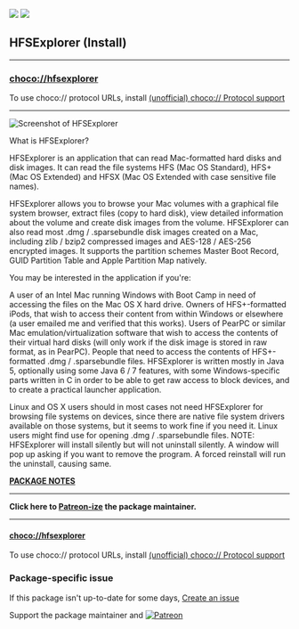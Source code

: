 [![](https://img.shields.io/chocolatey/v/hfsexplorer?color=green&label=hfsexplorer)](https://chocolatey.org/packages/hfsexplorer) [![](https://img.shields.io/chocolatey/dt/hfsexplorer)](https://chocolatey.org/packages/hfsexplorer)

## HFSExplorer (Install)

---

### [choco://hfsexplorer](choco://hfsexplorer)
To use choco:// protocol URLs, install [(unofficial) choco:// Protocol support ](https://chocolatey.org/packages/choco-protocol-support)

---

![Screenshot of HFSExplorer](https://cdn.staticaly.com/gh/bcurran3/ChocolateyPackages/master/hfsexplorer/hfsexplorer_screenshot.png)

What is HFSExplorer?

HFSExplorer is an application that can read Mac-formatted hard disks and disk images.
It can read the file systems HFS (Mac OS Standard), HFS+ (Mac OS Extended) and HFSX (Mac OS Extended with case sensitive file names).

HFSExplorer allows you to browse your Mac volumes with a graphical file system browser, extract files (copy to hard disk), view detailed information about the volume and create disk images from the volume.
HFSExplorer can also read most .dmg / .sparsebundle disk images created on a Mac, including zlib / bzip2 compressed images and AES-128 / AES-256 encrypted images. It supports the partition schemes Master Boot Record, GUID Partition Table and Apple Partition Map natively.

You may be interested in the application if you're:

A user of an Intel Mac running Windows with Boot Camp in need of accessing the files on the Mac OS X hard drive.
Owners of HFS+-formatted iPods, that wish to access their content from within Windows or elsewhere (a user emailed me and verified that this works).
Users of PearPC or similar Mac emulation/virtualization software that wish to access the contents of their virtual hard disks (will only work if the disk image is stored in raw format, as in PearPC).
People that need to access the contents of HFS+-formatted .dmg / .sparsebundle files.
HFSExplorer is written mostly in Java 5, optionally using some Java 6 / 7 features, with some Windows-specific parts written in C in order to be able to get raw access to block devices, and to create a practical launcher application.

Linux and OS X users should in most cases not need HFSExplorer for browsing file systems on devices, since there are native file system drivers available on those systems, but it seems to work fine if you need it. Linux users might find use for opening .dmg / .sparsebundle files.
NOTE: HFSExplorer will install silently but will not uninstall silently. A window will pop up asking if you want to remove the program. A forced reinstall will run the uninstall, causing same.
    
**[PACKAGE NOTES](https://github.com/bcurran3/ChocolateyPackages/blob/master/hfsexplorer/readme.md)**

---

**Click here to [Patreon-ize](https://www.patreon.com/bcurran3) the package maintainer.**

---

#### [choco://hfsexplorer](choco://hfsexplorer)
To use choco:// protocol URLs, install [(unofficial) choco:// Protocol support ](https://chocolatey.org/packages/choco-protocol-support)

### Package-specific issue
If this package isn't up-to-date for some days, [Create an issue](https://github.com/tunisiano187/Chocolatey-packages/issues/new/choose)

Support the package maintainer and [![Patreon](https://cdn.jsdelivr.net/gh/tunisiano187/Chocolatey-packages@d15c4e19c709e7148588d4523ffc6dd3cd3c7e5e/icons/patreon.png)](https://www.patreon.com/tunisiano)

